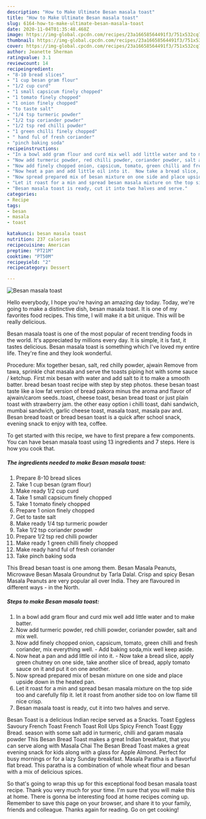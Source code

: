 ```yaml
---
description: "How to Make Ultimate Besan masala toast"
title: "How to Make Ultimate Besan masala toast"
slug: 6164-how-to-make-ultimate-besan-masala-toast
date: 2020-11-04T01:35:48.468Z
image: https://img-global.cpcdn.com/recipes/23a16658564491f3/751x532cq70/besan-masala-toast-recipe-main-photo.jpg
thumbnail: https://img-global.cpcdn.com/recipes/23a16658564491f3/751x532cq70/besan-masala-toast-recipe-main-photo.jpg
cover: https://img-global.cpcdn.com/recipes/23a16658564491f3/751x532cq70/besan-masala-toast-recipe-main-photo.jpg
author: Jeanette Sherman
ratingvalue: 3.1
reviewcount: 14
recipeingredient:
- "8-10 bread slices"
- "1 cup besan gram flour"
- "1/2 cup curd"
- "1 small capsicum finely chopped"
- "1 tomato finely chopped"
- "1 onion finely chopped"
- "to taste salt"
- "1/4 tsp turmeric powder"
- "1/2 tsp coriander powder"
- "1/2 tsp red chilli powder"
- "1 green chilli finely chopped"
- " hand ful of fresh coriander"
- "pinch baking soda"
recipeinstructions:
- "In a bowl add gram flour and curd mix well add little water and to make batter."
- "Now add turmeric powder, red chilli powder, coriander powder, salt and mix well."
- "Now add finely chopped onion, capsicum, tomato, green chilli and fresh coriander, mix everything well. Add baking soda,mix well keep aside."
- "Now heat a pan and add little oil into it.  Now take a bread slice, apply green chutney on one side, take another slice of bread, apply tomato sauce on it and put it on one another."
- "Now spread prepared mix of besan mixture on one side and place upside down in the heated pan."
- "Let it roast for a min and spread besan masala mixture on the top side too and carefully filp it. let it roast from another side too on low flame till nice crisp."
- "Besan masala toast is ready, cut it into two halves and serve."
categories:
- Recipe
tags:
- besan
- masala
- toast

katakunci: besan masala toast 
nutrition: 237 calories
recipecuisine: American
preptime: "PT21M"
cooktime: "PT50M"
recipeyield: "2"
recipecategory: Dessert

---
```



![Besan masala toast](https://img-global.cpcdn.com/recipes/23a16658564491f3/751x532cq70/besan-masala-toast-recipe-main-photo.jpg)

Hello everybody, I hope you're having an amazing day today. Today, we're going to make a distinctive dish, besan masala toast. It is one of my favorites food recipes. This time, I will make it a bit unique. This will be really delicious.

Besan masala toast is one of the most popular of recent trending foods in the world. It's appreciated by millions every day. It is simple, it is fast, it tastes delicious. Besan masala toast is something which I've loved my entire life. They're fine and they look wonderful.

Procedure: Mix together besan, salt, red chilly powder, ajwain Remove from tawa, sprinkle chat masala and serve the toasts piping hot with some sauce / ketchup. First mix besan with water and add salt to it to make a smooth batter. bread besan toast recipe with step by step photos. these besan toast taste like a low fat version of bread pakora minus the aroma and flavor of ajwain/carom seeds..toast, cheese toast, besan bread toast or just plain toast with strawberry jam. the other easy option i chilli toast, dahi sandwich, mumbai sandwich, garlic cheese toast, masala toast, masala pav and. Besan bread toast or bread besan toast is a quick after school snack, evening snack to enjoy with tea, coffee.


To get started with this recipe, we have to first prepare a few components. You can have besan masala toast using 13 ingredients and 7 steps. Here is how you cook that.

<!--inarticleads1-->

##### The ingredients needed to make Besan masala toast:

1. Prepare 8-10 bread slices
1. Take 1 cup besan (gram flour)
1. Make ready 1/2 cup curd
1. Take 1 small capsicum finely chopped
1. Take 1 tomato finely chopped
1. Prepare 1 onion finely chopped
1. Get to taste salt
1. Make ready 1/4 tsp turmeric powder
1. Take 1/2 tsp coriander powder
1. Prepare 1/2 tsp red chilli powder
1. Make ready 1 green chilli finely chopped
1. Make ready  hand ful of fresh coriander
1. Take pinch baking soda


This Bread besan toast is one among them. Besan Masala Peanuts, Microwave Besan Masala Groundnut by Tarla Dalal. Crisp and spicy Besan Masala Peanuts are very popular all over India. They are flavoured in different ways - in the North. 

<!--inarticleads2-->

##### Steps to make Besan masala toast:

1. In a bowl add gram flour and curd mix well add little water and to make batter.
1. Now add turmeric powder, red chilli powder, coriander powder, salt and mix well.
1. Now add finely chopped onion, capsicum, tomato, green chilli and fresh coriander, mix everything well. - Add baking soda,mix well keep aside.
1. Now heat a pan and add little oil into it.  - Now take a bread slice, apply green chutney on one side, take another slice of bread, apply tomato sauce on it and put it on one another.
1. Now spread prepared mix of besan mixture on one side and place upside down in the heated pan.
1. Let it roast for a min and spread besan masala mixture on the top side too and carefully filp it. let it roast from another side too on low flame till nice crisp.
1. Besan masala toast is ready, cut it into two halves and serve.


Besan Toast is a delicious Indian recipe served as a Snacks. Toast Eggless Savoury French Toast French Toast Roll Ups Spicy French Toast Eggy Bread. season with some salt add in turmeric, chilli and garam masala powder This Besan Bread Toast makes a great Indian breakfast, that you can serve along with Masala Chai The Besan Bread Toast makes a great evening snack for kids along with a glass for Apple Almond. Perfect for busy mornings or for a lazy Sunday breakfast. Masala Paratha is a flavorful flat bread. This paratha is a combination of whole wheat flour and besan with a mix of delicious spices. 

So that's going to wrap this up for this exceptional food besan masala toast recipe. Thank you very much for your time. I'm sure that you will make this at home. There is gonna be interesting food at home recipes coming up. Remember to save this page on your browser, and share it to your family, friends and colleague. Thanks again for reading. Go on get cooking!
